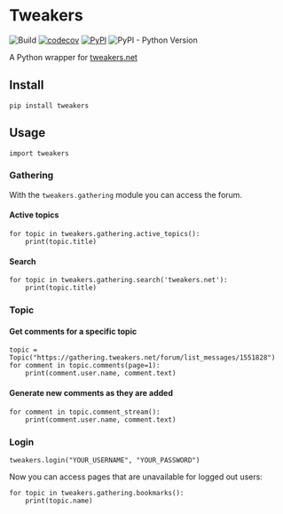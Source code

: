 # Tweakers
![Build](https://github.com/timotk/tweakers/workflows/Build/badge.svg)
[![codecov](https://codecov.io/gh/timotk/tweakers/branch/master/graph/badge.svg)](https://codecov.io/gh/timotk/tweakers)
[![PyPI](https://img.shields.io/pypi/v/tweakers.svg)](https://pypi.org/project/tweakers)
![PyPI - Python Version](https://img.shields.io/pypi/pyversions/tweakers.svg)

A Python wrapper for [tweakers.net](https://tweakers.net/)

## Install
```
pip install tweakers
```

## Usage
```
import tweakers
```

### Gathering
With the `tweakers.gathering` module you can access the forum.
#### Active topics
```
for topic in tweakers.gathering.active_topics():
    print(topic.title)
```

#### Search
```
for topic in tweakers.gathering.search('tweakers.net'):
    print(topic.title)
```

### Topic
#### Get comments for a specific topic
```
topic = Topic("https://gathering.tweakers.net/forum/list_messages/1551828")
for comment in topic.comments(page=1):
    print(comment.user.name, comment.text)
```

#### Generate new comments as they are added
```
for comment in topic.comment_stream():
    print(comment.user.name, comment.text)
```

### Login
```
tweakers.login("YOUR_USERNAME", "YOUR_PASSWORD")
```
Now you can access pages that are unavailable for logged out users:
```
for topic in tweakers.gathering.bookmarks():
    print(topic.name)
```
